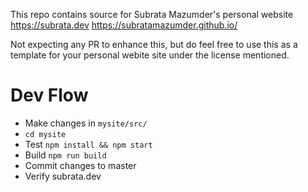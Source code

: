 This repo contains source for Subrata Mazumder's personal website
https://subrata.dev
https://subratamazumder.github.io/

Not expecting any PR to enhance this, but do feel free to use this as a template for your personal webite site under the license mentioned.

# Dev Flow
- Make changes in `mysite/src/`
- `cd mysite`
- Test `npm install && npm start`
- Build `npm run build`
- Commit changes to master
- Verify subrata.dev
